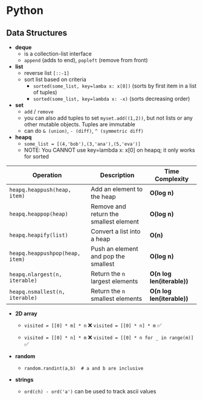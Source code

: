 # Python

## Data Structures
- **deque**
    - is a collection-list interface
    - `append` (adds to end), `popleft` (remove from front)
- **list**
    - reverse list `[::-1]`
    - sort list based on criteria
        - `sorted(some_list, key=lamba x: x[0])` (sorts by first item in a list of tuples)
        - `sorted(some_list, key=lambda x: -x)` (sorts decreasing order)
- **set**
    - `add` / `remove`
    - you can also add tuples to set `myset.add((1,2))`, but not lists or any other mutable objects. Tuples are immutable
    - can do `& (union)`, `- (diff)`, `^ (symmetric diff)`
- **heapq**
    - `some_list = [(4,'bob'),(3,'ana'),(5,'eva')]`
    - NOTE: You CANNOT use key=lambda x: x[0] on heapq; it only works for sorted

| **Operation**                       | **Description**                                | **Time Complexity** |
|--------------------------------------|------------------------------------------------|---------------------|
| `heapq.heappush(heap, item)`         | Add an element to the heap                     | **O(log n)**         |
| `heapq.heappop(heap)`                | Remove and return the smallest element         | **O(log n)**         |
| `heapq.heapify(list)`                | Convert a list into a heap                     | **O(n)**             |
| `heapq.heappushpop(heap, item)`      | Push an element and pop the smallest           | **O(log n)**         |
| `heapq.nlargest(n, iterable)`        | Return the `n` largest elements                | **O(n log len(iterable))** |
| `heapq.nsmallest(n, iterable)`       | Return the `n` smallest elements               | **O(n log len(iterable))** |


- **2D array**
    - `visited = [[0] * m] * n` ❌  `visited = [[0] * n] * m` ✅
    
    - `visited = [[0] * n] * m` ❌ `visited = [[0] * n for _ in range(m)]` ✅ 

- **random**
    - `random.randint(a,b)  # a and b are inclusive`

- **strings**
    - `ord(ch) - ord('a')` can be used to track ascii values